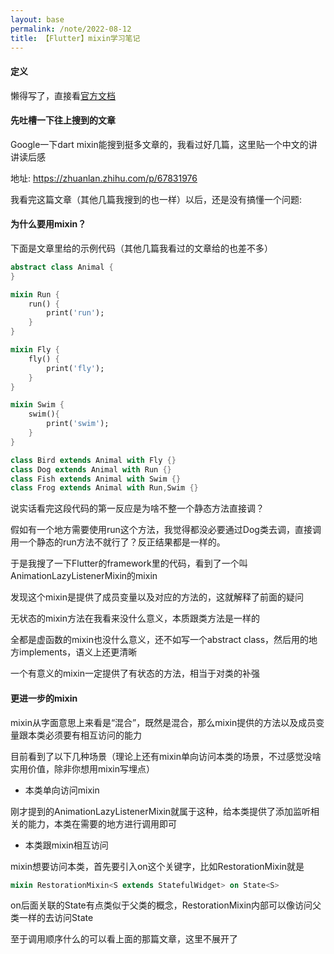 ```yaml
---
layout: base
permalink: /note/2022-08-12
title: 【Flutter】mixin学习笔记
---
```


#### 定义

懒得写了，直接看[官方文档](https://dart.cn/guides/language/language-tour#adding-features-to-a-class-mixins)

#### 先吐槽一下往上搜到的文章

Google一下dart mixin能搜到挺多文章的，我看过好几篇，这里贴一个中文的讲讲读后感

地址: https://zhuanlan.zhihu.com/p/67831976

我看完这篇文章（其他几篇我搜到的也一样）以后，还是没有搞懂一个问题:

#### 为什么要用mixin？

下面是文章里给的示例代码（其他几篇我看过的文章给的也差不多）

```dart
abstract class Animal {
}

mixin Run {
    run() {
        print('run');
    }
}

mixin Fly {
    fly() {
        print('fly');
    }
}

mixin Swim {
    swim(){
        print('swim');
    }
}

class Bird extends Animal with Fly {}
class Dog extends Animal with Run {}
class Fish extends Animal with Swim {}
class Frog extends Animal with Run,Swim {}
```

说实话看完这段代码的第一反应是为啥不整一个静态方法直接调？

假如有一个地方需要使用run这个方法，我觉得都没必要通过Dog类去调，直接调用一个静态的run方法不就行了？反正结果都是一样的。

于是我搜了一下Flutter的framework里的代码，看到了一个叫AnimationLazyListenerMixin的mixin

发现这个mixin是提供了成员变量以及对应的方法的，这就解释了前面的疑问

无状态的mixin方法在我看来没什么意义，本质跟类方法是一样的

全都是虚函数的mixin也没什么意义，还不如写一个abstract class，然后用的地方implements，语义上还更清晰

一个有意义的mixin一定提供了有状态的方法，相当于对类的补强

#### 更进一步的mixin

mixin从字面意思上来看是“混合”，既然是混合，那么mixin提供的方法以及成员变量跟本类必须要有相互访问的能力

目前看到了以下几种场景（理论上还有mixin单向访问本类的场景，不过感觉没啥实用价值，除非你想用mixin写埋点）

+ 本类单向访问mixin

刚才提到的AnimationLazyListenerMixin就属于这种，给本类提供了添加监听相关的能力，本类在需要的地方进行调用即可

+ 本类跟mixin相互访问

mixin想要访问本类，首先要引入on这个关键字，比如RestorationMixin就是

```dart
mixin RestorationMixin<S extends StatefulWidget> on State<S>
```

on后面关联的State有点类似于父类的概念，RestorationMixin内部可以像访问父类一样的去访问State

至于调用顺序什么的可以看上面的那篇文章，这里不展开了

